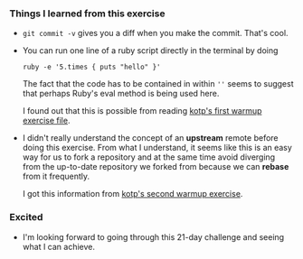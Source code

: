 ### Things I learned from this exercise

- `git commit -v` gives you a diff when you make the commit. That's cool.

- You can run one line of a ruby script directly in the terminal by doing

    ```
    ruby -e '5.times { puts "hello" }'
    ```
    The fact that the code has to be contained in within `''` seems to suggest that perhaps Ruby's eval method is being used here.

    I found out that this is possible from reading [kotp's first warmup exercise file](https://github.com/RubySteps/21-day-challenge/tree/master/1_warmup/kotp/01).

- I didn't really understand the concept of an **upstream** remote before doing this exercise. From what I understand, it seems like this is an easy way for us to fork a repository and at the same time avoid diverging from the up-to-date repository we forked from because we can **rebase** from it frequently.

    I got this information from [kotp's second warmup exercise](https://github.com/RubySteps/21-day-challenge/tree/master/1_warmup/kotp/02).

### Excited

- I'm looking forward to going through this 21-day challenge and seeing what I can achieve.

